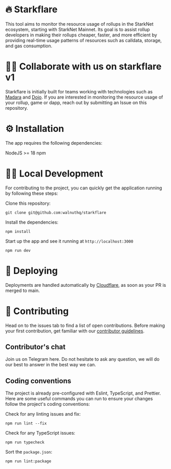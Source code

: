 # 🔥 Starkflare
This tool aims to monitor the resource usage of rollups in the StarkNet ecosystem, starting with StarkNet Mainnet. Its goal is to assist rollup developers in making their rollups cheaper, faster, and more efficient by providing real-time usage patterns of resources such as calldata, storage, and gas consumption. 

# 🙋‍♀️ Collaborate with us on starkflare v1
Starkflare is initially built for teams working with technologies such as [Madara](https://www.madara.zone/) and [Dojo](https://dojoengine.com/en/). If you are interested in monitoring the resource usage of your rollup, game or dapp, reach out by submitting an Issue on this repository.

# ⚙️ Installation
The app requires the following dependencies:

NodeJS >= 18
npm

# 👩‍💻 Local Development
For contributing to the project, you can quickly get the application running by following these steps:

Clone this repository:

```
git clone git@github.com:walnuthq/starkflare
```

Install the dependencies:

```
npm install
```

Start up the app and see it running at `http://localhost:3000`

```
npm run dev
```

# 🚀 Deploying
Deployments are handled automatically by [Cloudflare](https://www.cloudflare.com/), as soon as your PR is merged to main.

# 🤗 Contributing 
Head on to the issues tab to find a list of open contributions. Before making your first contribution, get familiar with our [contributor guidelines](https://github.com/walnuthq/starkflare/issues/12).

## Contributor's chat
Join us on Telegram here. Do not hesitate to ask any question, we will do our best to answer in the best way we can.

## Coding conventions
The project is already pre-configured with Eslint, TypeScript, and Prettier. Here are some useful commands you can run to ensure your changes follow the project's coding conventions:

Check for any linting issues and fix:

```
npm run lint --fix
```

Check for any TypeScript issues:

```
npm run typecheck
```

Sort the `package.json`:

```
npm run lint:package
```